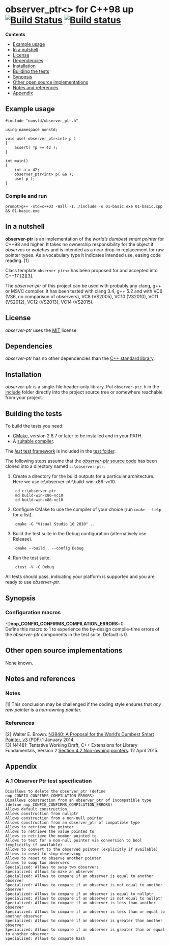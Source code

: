 # observer_ptr<> for C++98 up&ensp;[![Build Status](https://travis-ci.org/martinmoene/observer-ptr.svg?branch=master)](https://travis-ci.org/martinmoene/observer-ptr) [![Build status](https://ci.appveyor.com/api/projects/status/6icjotc617wmhljt/branch/master?svg=true)](https://ci.appveyor.com/project/martinmoene/observer-ptr/branch/master)

**Contents**  
- [Example usage](#example-usage)
- [In a nutshell](#in-a-nutshell)
- [License](#license)
- [Dependencies](#dependencies)
- [Installation](#installation)
- [Building the tests](#building-the-tests)
- [Synopsis](#synopsis)
- [Other open source implementations](#other-open-source-implementations)
- [Notes and references](#notes-and-references)
- [Appendix](#appendix)


Example usage
-------------
```
#include "nonstd/observer_ptr.h"

using namespace nonstd;

void use( observer_ptr<int> p )
{
    assert( *p == 42 );
}

int main()
{
    int a = 42;
    observer_ptr<int> p( &a );
    use( p );
}
```

### Compile and run

```
prompt>g++ -std=c++03 -Wall -I../include -o 01-basic.exe 01-basic.cpp && 01-basic.exe
```

In a nutshell
-------------
**observer-ptr** is an implementation of the *world’s dumbest smart pointer* for C++98 and higher. It takes no ownership responsibility for the object it *observes* or *watches* and is intended as a near drop-in replacement for raw pointer types. As a vocabulary type it indicates intended use, easing code reading. [1]

Class template `observer_ptr<>` has been proposed for and accepted into C++17 [2][3].

The *observer-ptr* of this project can be used with probably any clang, g++ or MSVC compiler. It has been tested with clang 3.4, g++ 5.2 and with VC6 (VS6, no comparison of observers), VC8 (VS2005), VC10 (VS2010), VC11 (VS2012), VC12 (VS2013), VC14 (VS2015).

License
-------
*observer-ptr* uses the [MIT](LICENSE) license.
 

Dependencies
------------
*observer-ptr* has no other dependencies than the [C++ standard library](http://en.cppreference.com/w/cpp/header).


Installation
------------
*observer-ptr* is a single-file header-only library. Put `observer-ptr.h` in the [include](include) folder directly into the project source tree or somewhere reachable from your project.


Building the tests
------------------
To build the tests you need:

- [CMake](http://cmake.org), version 2.8.7 or later to be installed and in your PATH.
- A [suitable compiler](#reported-to-work-with). 

The [*lest* test framework](https://github.com/martinmoene/lest)  is included in the [test folder](test).
 
The following steps assume that the [*observer-ptr* source code](https://github.com/martinmoene/observer-ptr) has been cloned into a directory named `c:\observer-ptr`.

1. Create a directory for the build outputs for a particular architecture.  
Here we use c:\observer-ptr\build-win-x86-vc10.

        cd c:\observer-ptr
        md build-win-x86-vc10
        cd build-win-x86-vc10

2. Configure CMake to use the compiler of your choice (run `cmake --help` for a list).

        cmake -G "Visual Studio 10 2010" ..

3. Build the test suite in the Debug configuration (alternatively use Release).    

        cmake --build . --config Debug

4. Run the test suite.    

        ctest -V -C Debug

All tests should pass, indicating your platform is supported and you are ready to use *observer-ptr*.


Synopsis
--------

### Configuration macros

\-D<b>nop\_CONFIG\_CONFIRMS\_COMPILATION\_ERRORS</b>=0  
Define this macro to 1 to experience the by-design compile-time errors of the *observer-ptr* components in the test suite. Default is 0.


Other open source implementations
---------------------------------
None known.


Notes and references
--------------------
### Notes
[1] This conclusion may be challenged if the coding style ensures that *any raw pointer* is a *non-owning pointer.*

### References
[2] Walter E. Brown. [N3840: A Proposal for the World’s Dumbest Smart Pointer, v3](http://www.open-std.org/jtc1/sc22/wg21/docs/papers/2014/n3840.pdf) (PDF).1 January 2014.  
[3] N4481: Tentative Working Draft, C++ Extensions for Library Fundamentals, Version 2 [Section 4.2 Non-owning pointers](http://www.open-std.org/jtc1/sc22/wg21/docs/papers/2015/n4481.html#memory.observer.ptr). 12 April 2015.  


Appendix
--------
### A.1 Observer Ptr test specification

```
Disallows to delete the observer_ptr (define nop_CONFIG_CONFIRMS_COMPILATION_ERRORS)
Disallows construction from an observer_ptr of incompatible type (define nop_CONFIG_CONFIRMS_COMPILATION_ERRORS)
Allows default construction
Allows construction from nullptr
Allows construction from a non-null pointer
Allows construction from an observer_ptr of compatible type
Allows to retrieve the pointer
Allows to retrieve the value pointed to
Allows to retrieve the member pointed to
Allows to test for a non-null pointer via conversion to bool (explicitly if available)
Allows to convert to the observed pointer (explicitly if available)
Allows to reset to stop observing
Allows to reset to observe another pointer
Allows to swap two observers
Specialized: Allows to swap two observers
Specialized: Allows to make an observer
Specialized: Allows to compare if an observer is equal to another observer
Specialized: Allows to compare if an observer is not equal to another observer
Specialized: Allows to compare if an observer is equal to nullptr
Specialized: Allows to compare if an observer is not equal to nullptr
Specialized: Allows to compare if an observer is less than another observer
Specialized: Allows to compare if an observer is less than or equal to another observer
Specialized: Allows to compare if an observer is greater than another observer
Specialized: Allows to compare if an observer is greater than or equal to another observer
Specialized: Allows to compute hash
```
